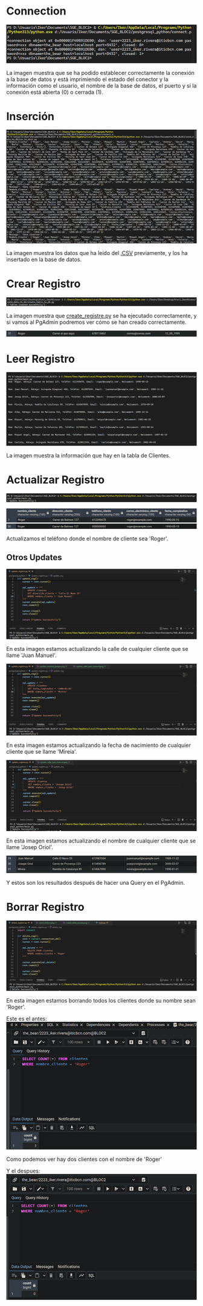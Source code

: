 # Connection
![ConnectionToDb](imgs/connect_success.png)

La imagen muestra que se ha podido establecer correctamente la conexión a la base de datos y está imprimiendo el estado del conector y la información como el usuario, el nombre de la base de datos, el puerto y si la conexión está abierta (0) o cerrada (1).

# Inserción
![Insert](imgs/insert/insert_data.png)

La imagen muestra los datos que ha leído del [.CSV](send_data_to_db/Clientes.csv) previamente, y los ha insertado en la base de datos.

# Crear Registro
![Create](imgs/create/create_table_success.png)

La imagen muestra que [create_registre.py](postgresql_python/create_registre.py) se ha ejecutado correctamente, y si vamos al PgAdmin podremos ver cómo se han creado correctamente.

![PgAdmin](imgs/create/create_pgadmin.png)

# Leer Registro
![Read](imgs/read/read_registre.png)

La imagen muestra la información que hay en la tabla de Clientes.

# Actualizar Registro
![Actualizar](imgs/updates/update_registre.png)

![Before](imgs/updates/update_registre_before.png)
![After](imgs/updates/update_register_after.png)

Actualizamos el teléfono donde el nombre de cliente sea 'Roger'.

## Otros Updates
![Actualizar](imgs/updates/update_calle_juan_manuel.png)

En esta imagen estamos actualizando la calle de cualquier cliente que se llame 'Juan Manuel'.

![Actualizar](imgs/updates/update_fecha_mireia.png)

En esta imagen estamos actualizando la fecha de nacimiento de cualquier cliente que se llame 'Mireia'.

![Actualizar](imgs/updates/update_nombre_josepe.png)

En esta imagen estamos actualizando el nombre de cualquier cliente que se llame 'Josep Oriol'.

![Actualizar](imgs/updates/after_pgadmin.png)

Y estos son los resultados después de hacer una Query en el PgAdmin.

# Borrar Registro
![Borrar](imgs/delete/delete_registre.png)

En esta imagen estamos borrando todos los clientes donde su nombre sean 'Roger'.

Este es el antes:
![Before](imgs/delete/count_before_pgadmin.png)

Como podemos ver hay dos clientes con el nombre de 'Roger'

Y el despues:
![After](imgs/delete/count_after_pgadmin.png)